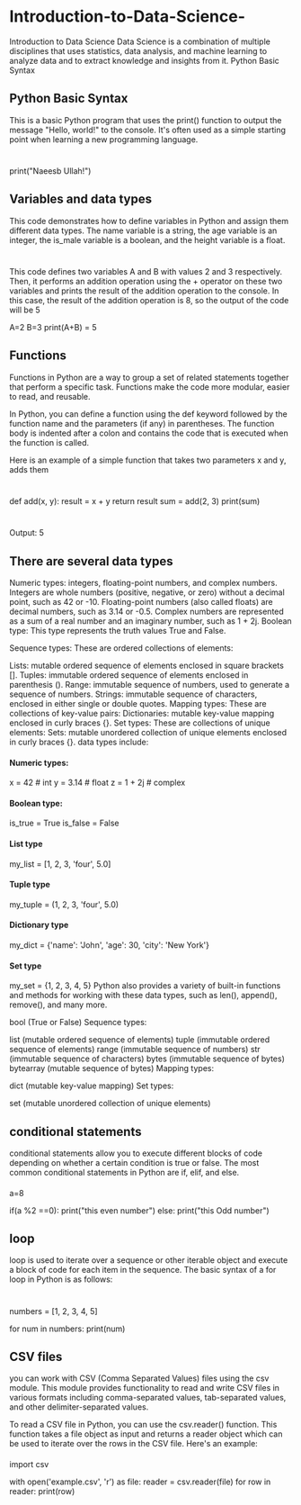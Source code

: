 # Introduction-to-Data-Science-
Introduction to Data Science 
Data Science is a combination of multiple disciplines that uses statistics, data analysis, and machine learning to analyze data and to extract knowledge and insights from it.
Python Basic Syntax 
## Python Basic Syntax
This is a basic Python program that uses the print() function to output the message "Hello, world!" to the console. It's often used as a simple starting point when learning a new programming language.
#
print("Naeesb Ullah!")
## Variables and data types
This code demonstrates how to define variables in Python and assign them different data types. The name variable is a string, the age variable is an integer, the is_male variable is a boolean, and the height variable is a float.
#
This code defines two variables A and B with values 2 and 3 respectively. Then, it performs an addition operation using the + operator on these two variables and prints the result of the addition operation to the console. In this case, the result of the addition operation is 8, so the output of the code will be 5

 A=2 
B=3
 print(A+B) = 5
 ## Functions
Functions in Python are a way to group a set of related statements together that perform a specific task. Functions make the code more modular, easier to read, and reusable.

In Python, you can define a function using the def keyword followed by the function name and the parameters (if any) in parentheses. The function body is indented after a colon and contains the code that is executed when the function is called.

Here is an example of a simple function that takes two parameters x and y, adds them 
#
def add(x, y):
    result = x + y
    return result
sum = add(2, 3)
print(sum)  
# 
Output: 5
## There are several data types
Numeric types: integers, floating-point numbers, and complex numbers.
Integers are whole numbers (positive, negative, or zero) without a decimal point, such as 42 or -10.
Floating-point numbers (also called floats) are decimal numbers, such as 3.14 or -0.5.
Complex numbers are represented as a sum of a real number and an imaginary number, such as 1 + 2j.
Boolean type: This type represents the truth values True and False.

Sequence types: These are ordered collections of elements:

Lists: mutable ordered sequence of elements enclosed in square brackets [].
Tuples: immutable ordered sequence of elements enclosed in parenthesis ().
Range: immutable sequence of numbers, used to generate a sequence of numbers.
Strings: immutable sequence of characters, enclosed in either single or double quotes.
Mapping types: These are collections of key-value pairs:
Dictionaries: mutable key-value mapping enclosed in curly braces {}.
Set types: These are collections of unique elements:
Sets: mutable unordered collection of unique elements enclosed in curly braces {}.
data types include:
 #### Numeric types:
x = 42        # int
y = 3.14      # float
z = 1 + 2j    # complex

#### Boolean type:
is_true = True
is_false = False

#### List type
my_list = [1, 2, 3, 'four', 5.0]

#### Tuple type
my_tuple = (1, 2, 3, 'four', 5.0)

#### Dictionary type
my_dict = {'name': 'John', 'age': 30, 'city': 'New York'}

#### Set type
my_set = {1, 2, 3, 4, 5}
Python also provides a variety of built-in functions and methods for working with these data types, such as len(), append(), remove(), and many more.






bool (True or False)
Sequence types:

list (mutable ordered sequence of elements)
tuple (immutable ordered sequence of elements)
range (immutable sequence of numbers)
str (immutable sequence of characters)
bytes (immutable sequence of bytes)
bytearray (mutable sequence of bytes)
Mapping types:

dict (mutable key-value mapping)
Set types:

set (mutable unordered collection of unique elements)
## conditional statements
 conditional statements allow you to execute different blocks of code depending on whether a certain condition is true or false. The most common conditional statements in Python are if, elif, and else.
 ####
a=8

if(a %2 ==0):
    print("this even number")
else:
        print("this Odd number")
## loop
loop is used to iterate over a sequence or other iterable object and execute a block of code for each item in the sequence. The basic syntax of a for loop in Python is as follows:
#
numbers = [1, 2, 3, 4, 5]

for num in numbers:
    print(num)
  ## CSV files
   you can work with CSV (Comma Separated Values) files using the csv module. This module provides functionality to read and write CSV files in various formats including comma-separated values, tab-separated values, and other delimiter-separated values.

To read a CSV file in Python, you can use the csv.reader() function. This function takes a file object as input and returns a reader object which can be used to iterate over the rows in the CSV file. Here's an example:
####
import csv

with open('example.csv', 'r') as file:
    reader = csv.reader(file)
    for row in reader:
        print(row)

    
